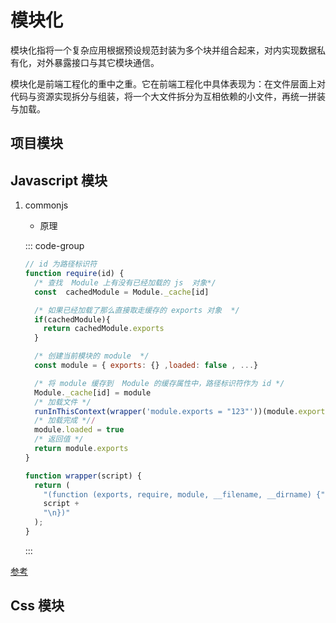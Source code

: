 # 模块化

模块化指将一个复杂应用根据预设规范封装为多个块并组合起来，对内实现数据私有化，对外暴露接口与其它模块通信。

模块化是前端工程化的重中之重。它在前端工程化中具体表现为：在文件层面上对代码与资源实现拆分与组装，将一个大文件拆分为互相依赖的小文件，再统一拼装与加载。

## 项目模块

## Javascript 模块

1. commonjs

   - 原理

   ::: code-group

   ```js [require]
   // id 为路径标识符
   function require(id) {
     /* 查找  Module 上有没有已经加载的 js  对象*/
     const  cachedModule = Module._cache[id]

     /* 如果已经加载了那么直接取走缓存的 exports 对象  */
     if(cachedModule){
       return cachedModule.exports
     }

     /* 创建当前模块的 module  */
     const module = { exports: {} ,loaded: false , ...}

     /* 将 module 缓存到  Module 的缓存属性中，路径标识符作为 id */
     Module._cache[id] = module
     /* 加载文件 */
     runInThisContext(wrapper('module.exports = "123"'))(module.exports, require, module, __filename, __dirname)
     /* 加载完成 *//
     module.loaded = true
     /* 返回值 */
     return module.exports
   }
   ```

   ```js [wrapper]
   function wrapper(script) {
     return (
       "(function (exports, require, module, __filename, __dirname) {" +
       script +
       "\n})"
     );
   }
   ```

   :::

[参考](https://juejin.cn/post/6994224541312483336)

## Css 模块
